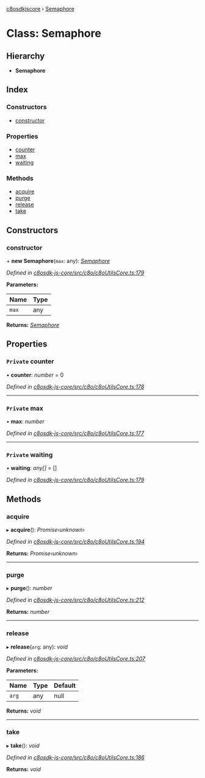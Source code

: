 [c8osdkjscore](../README.md) › [Semaphore](semaphore.md)

# Class: Semaphore

## Hierarchy

* **Semaphore**

## Index

### Constructors

* [constructor](semaphore.md#constructor)

### Properties

* [counter](semaphore.md#private-counter)
* [max](semaphore.md#private-max)
* [waiting](semaphore.md#private-waiting)

### Methods

* [acquire](semaphore.md#acquire)
* [purge](semaphore.md#purge)
* [release](semaphore.md#release)
* [take](semaphore.md#take)

## Constructors

###  constructor

\+ **new Semaphore**(`max`: any): *[Semaphore](semaphore.md)*

*Defined in [c8osdk-js-core/src/c8o/c8oUtilsCore.ts:179](https://github.com/convertigo/c8osdk-angular/blob/0b97078/src/c8o/c8oUtilsCore.ts#L179)*

**Parameters:**

Name | Type |
------ | ------ |
`max` | any |

**Returns:** *[Semaphore](semaphore.md)*

## Properties

### `Private` counter

• **counter**: *number* = 0

*Defined in [c8osdk-js-core/src/c8o/c8oUtilsCore.ts:178](https://github.com/convertigo/c8osdk-angular/blob/0b97078/src/c8o/c8oUtilsCore.ts#L178)*

___

### `Private` max

• **max**: *number*

*Defined in [c8osdk-js-core/src/c8o/c8oUtilsCore.ts:177](https://github.com/convertigo/c8osdk-angular/blob/0b97078/src/c8o/c8oUtilsCore.ts#L177)*

___

### `Private` waiting

• **waiting**: *any[]* =  []

*Defined in [c8osdk-js-core/src/c8o/c8oUtilsCore.ts:179](https://github.com/convertigo/c8osdk-angular/blob/0b97078/src/c8o/c8oUtilsCore.ts#L179)*

## Methods

###  acquire

▸ **acquire**(): *Promise‹unknown›*

*Defined in [c8osdk-js-core/src/c8o/c8oUtilsCore.ts:194](https://github.com/convertigo/c8osdk-angular/blob/0b97078/src/c8o/c8oUtilsCore.ts#L194)*

**Returns:** *Promise‹unknown›*

___

###  purge

▸ **purge**(): *number*

*Defined in [c8osdk-js-core/src/c8o/c8oUtilsCore.ts:212](https://github.com/convertigo/c8osdk-angular/blob/0b97078/src/c8o/c8oUtilsCore.ts#L212)*

**Returns:** *number*

___

###  release

▸ **release**(`arg`: any): *void*

*Defined in [c8osdk-js-core/src/c8o/c8oUtilsCore.ts:207](https://github.com/convertigo/c8osdk-angular/blob/0b97078/src/c8o/c8oUtilsCore.ts#L207)*

**Parameters:**

Name | Type | Default |
------ | ------ | ------ |
`arg` | any |  null |

**Returns:** *void*

___

###  take

▸ **take**(): *void*

*Defined in [c8osdk-js-core/src/c8o/c8oUtilsCore.ts:186](https://github.com/convertigo/c8osdk-angular/blob/0b97078/src/c8o/c8oUtilsCore.ts#L186)*

**Returns:** *void*
